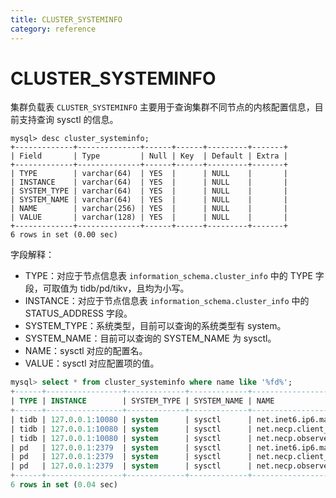 ```yaml
---
title: CLUSTER_SYSTEMINFO
category: reference
---
```


# CLUSTER_SYSTEMINFO

集群负载表 `CLUSTER_SYSTEMINFO` 主要用于查询集群不同节点的内核配置信息，目前支持查询 sysctl 的信息。

```field
mysql> desc cluster_systeminfo;
+-------------+--------------+------+------+---------+-------+
| Field       | Type         | Null | Key  | Default | Extra |
+-------------+--------------+------+------+---------+-------+
| TYPE        | varchar(64)  | YES  |      | NULL    |       |
| INSTANCE    | varchar(64)  | YES  |      | NULL    |       |
| SYSTEM_TYPE | varchar(64)  | YES  |      | NULL    |       |
| SYSTEM_NAME | varchar(64)  | YES  |      | NULL    |       |
| NAME        | varchar(256) | YES  |      | NULL    |       |
| VALUE       | varchar(128) | YES  |      | NULL    |       |
+-------------+--------------+------+------+---------+-------+
6 rows in set (0.00 sec)
```

字段解释：

* TYPE：对应于节点信息表 `information_schema.cluster_info` 中的 TYPE 字段，可取值为 tidb/pd/tikv，且均为小写。
* INSTANCE：对应于节点信息表 `information_schema.cluster_info`  中的 STATUS_ADDRESS 字段。
* SYSTEM_TYPE：系统类型，目前可以查询的系统类型有 system。
* SYSTEM_NAME：目前可以查询的 SYSTEM_NAME 为 sysctl。
* NAME：sysctl 对应的配置名。
* VALUE：sysctl 对应配置项的值。

```sql
mysql> select * from cluster_systeminfo where name like '%fd%';
+------+-----------------+-------------+-------------+-------------------------------+-------+
| TYPE | INSTANCE        | SYSTEM_TYPE | SYSTEM_NAME | NAME                          | VALUE |
+------+-----------------+-------------+-------------+-------------------------------+-------+
| tidb | 127.0.0.1:10080 | system      | sysctl      | net.inet6.ip6.maxifdefrouters | 16    |
| tidb | 127.0.0.1:10080 | system      | sysctl      | net.necp.client_fd_count      | 98    |
| tidb | 127.0.0.1:10080 | system      | sysctl      | net.necp.observer_fd_count    | 0     |
| pd   | 127.0.0.1:2379  | system      | sysctl      | net.inet6.ip6.maxifdefrouters | 16    |
| pd   | 127.0.0.1:2379  | system      | sysctl      | net.necp.client_fd_count      | 98    |
| pd   | 127.0.0.1:2379  | system      | sysctl      | net.necp.observer_fd_count    | 0     |
+------+-----------------+-------------+-------------+-------------------------------+-------+
6 rows in set (0.04 sec)
```